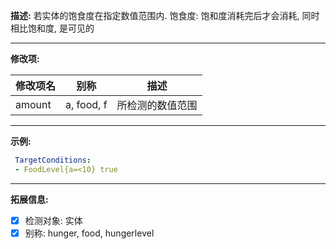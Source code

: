 **描述:** 若实体的饱食度在指定数值范围内.
饱食度: 饱和度消耗完后才会消耗, 同时相比饱和度, 是可见的

---

**修改项:**

| 修改项名  | 别称           | 描述                      |
| --------- | -------------- | ------------------------- |
| amount | a, food, f | 所检测的数值范围 |

---

**示例:**

```yaml
 TargetConditions:
 - FoodLevel{a=<10} true
```

---

**拓展信息:**

- [x] 检测对象: 实体
- [x] 别称: hunger, food, hungerlevel